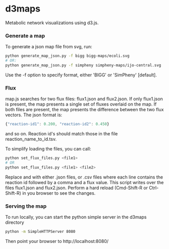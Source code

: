 d3maps
======

Metabolic network visualizations using d3.js.

### Generate a map

To generate a json map file from svg, run:
```Bash
python generate_map_json.py -f bigg bigg-maps/ecoli.svg 
# OR:
python generate_map_json.py -f simpheny simpheny-maps/ijo-central.svg 
```

Use the -f option to specify format, either 'BIGG' or 'SimPheny' [default].

### Flux

map.js searches for two flux files: flux1.json and flux2.json. If only
flux1.json is present, the map presents a single set of fluxes overlaid on the
map. If both files are present, the map presents the difference between the two
flux vectors. The json format is:

```javascript
{"reaction-id1": 0.200, "reaction-id2": 0.450}
```

and so on. Reaction id's should match those in the file reaction_name_to_id.tsv.

To simplify loading the files, you can call:

```bash
python set_flux_files.py <file1>
# OR
python set_flux_files.py <file1> <file2>
```

Replace <file1> and <file2> with either .json files, or .csv files where each
line contains the reaction id followed by a comma and a flux value. This script
writes over the files flux1.json and flux2.json. Perform a hard reload
(Cmd-Shift-R or Ctrl-Shift-R) in you browser to see the changes.

### Serving the map

To run locally, you can start the python simple server in the d3maps directory

```Bash
python -m SimpleHTTPServer 8080
```

Then point your browser to http://localhost:8080/
